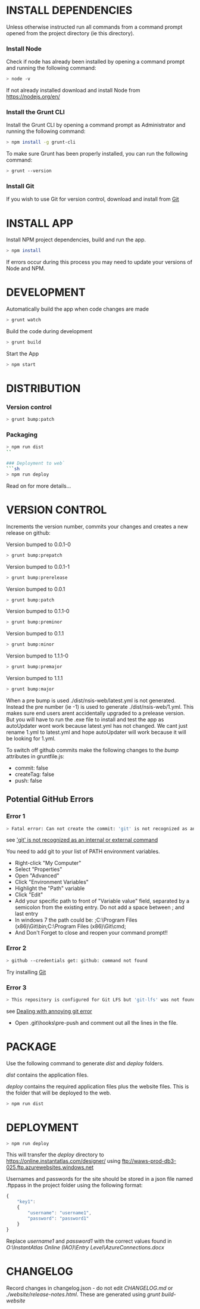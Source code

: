 # INSTALL DEPENDENCIES

Unless otherwise instructed run all commands from a command prompt opened from the project directory (ie this directory).

### Install Node
Check if node has already been installed by opening a command prompt and running the following command: 
```sh
> node -v
```
If not already installed download and install Node from https://nodejs.org/en/

### Install the Grunt CLI
Install the Grunt CLI by opening a command prompt as Administrator and running the following command: 
```sh
> npm install -g grunt-cli
```

To make sure Grunt has been properly installed, you can run the following command:
```sh
> grunt --version
```

### Install Git
If you wish to use Git for version control, download and install from [Git](https://git-scm.com/downloads)

# INSTALL APP 

Install NPM project dependencies, build and run the app.

```sh
> npm install
```

If errors occur during this process you may need to update your versions of Node and NPM.

# DEVELOPMENT

Automatically build the app when code changes are made  
```sh
> grunt watch
```

Build the code during development
```sh
> grunt build
```

Start the App 
```sh
> npm start
```

# DISTRIBUTION

### Version control

```sh
> grunt bump:patch
```

### Packaging
```sh
> npm run dist
``

### Deployment to web`
```sh
> npm run deploy
```

Read on for more details...

# VERSION CONTROL

Increments the version number, commits your changes and creates a new release on github: 

Version bumped to 0.0.1-0
```sh
> grunt bump:prepatch
```

Version bumped to 0.0.1-1

```sh
> grunt bump:prerelease
```

Version bumped to 0.0.1
```sh
> grunt bump:patch
```

Version bumped to 0.1.1-0
```sh
> grunt bump:preminor
```

Version bumped to 0.1.1
```sh
> grunt bump:minor
```

Version bumped to 1.1.1-0
```sh
> grunt bump:premajor
```

Version bumped to 1.1.1
```sh
> grunt bump:major
```

When a pre bump is used ./dist/nsis-web/latest.yml is not generated.
Instead the pre number (ie -1) is used to generate ./dist/nsis-web/1.yml.
This makes sure end users arent accidentally upgraded to a prelease version.
But you will have to run the .exe file to install and test the app as autoUpdater wont work because latest.yml has not changed.
We cant just rename 1.yml to latest.yml and hope autoUpdater will work because it will be looking for 1.yml.

To switch off github commits make the following changes to the *bump* attributes in gruntfile.js:

* commit: false
* createTag: false
* push: false

## Potential GitHub Errors

### Error 1

```sh
> Fatal error: Can not create the commit: 'git' is not recognized as an internal or external command, operable program or batch file
```

see ['git' is not recognized as an internal or external command](https://stackoverflow.com/questions/4492979/git-is-not-recognized-as-an-internal-or-external-command)

You need to add git to your list of PATH environment variables.

* Right-click "My Computer"
* Select "Properties"
* Open "Advanced"
* Click "Environment Variables"
* Highlight the "Path" variable
* Click "Edit"
* Add your specific path to front of "Variable value" field, separated by a semicolon from the existing entry. Do not add a space between ; and last entry
* In windows 7 the path could be: ;C:\Program Files (x86)\Git\bin;C:\Program Files (x86)\Git\cmd;
* And Don't Forget to close and reopen your command prompt!! 

### Error 2

```sh
> github --credentials get: github: command not found
```
  
Try installing [Git](https://git-scm.com/downloads)

### Error 3

```sh
> This repository is configured for Git LFS but 'git-lfs' was not found on your path
```

see [Dealing with annoying git error](https://stackoverflow.com/questions/36848741/dealing-with-annoying-git-error)

* Open .git\hooks\pre-push and comment out all the lines in the file.


# PACKAGE

Use the following command to generate *dist* and *deploy* folders.

*dist* contains the application files.

*deploy* contains the required application files plus the website files. This is the folder that will be deployed to the web.

```sh
> npm run dist
```

# DEPLOYMENT

```sh
> npm run deploy
```

This will transfer the *deploy* directory to https://online.instantatlas.com/designer/ using ftp://waws-prod-db3-025.ftp.azurewebsites.windows.net

Usernames and passwords for the site should be stored in a json file named .ftppass in the project folder using the following format:

```javascript
{
	"key1": 
	{
		"username": "username1",
		"password": "password1"
	}
} 
```

Replace *username1* and *password1* with the correct values found in *O:\InstantAtlas Online (IAO)\Entry Level\AzureConnections.docx*

# CHANGELOG

Record changes in changelog.json - do not edit *CHANGELOG.md* or *./website/release-notes.html*. These are generated using *grunt build-website*